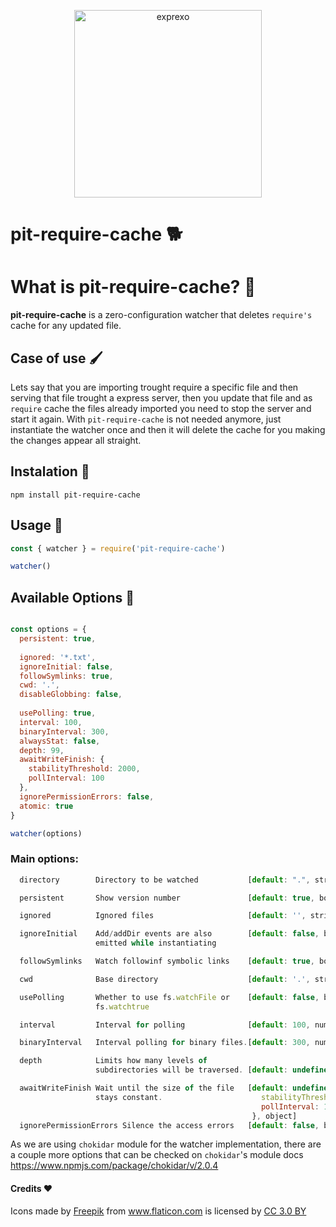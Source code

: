 
<p align="center">
  <img width="300" align="center" alt="exprexo" src="https://repository-images.githubusercontent.com/201253235/b302c380-b9b6-11e9-97e2-0808231c3f71">
</p>


# pit-require-cache 🐕

# What is pit-require-cache? 🤷‍

**pit-require-cache** is a zero-configuration watcher that deletes `require's` cache for any updated file.

## Case of use 🖌
Lets say that you are importing trought require a specific file and then serving that file trought a express server, then you update that file and as `require` cache the files already imported you need to stop the server and start it again. 
With `pit-require-cache` is not needed anymore, just instantiate the watcher once and then it will delete the cache for you making the changes appear all straight.

## Instalation 🧱

`npm install pit-require-cache`

## Usage 🐶

```js
const { watcher } = require('pit-require-cache')

watcher()
```


## Available Options 🧪

```js

const options = {
  persistent: true,
 
  ignored: '*.txt',
  ignoreInitial: false,
  followSymlinks: true,
  cwd: '.',
  disableGlobbing: false,
 
  usePolling: true,
  interval: 100,
  binaryInterval: 300,
  alwaysStat: false,
  depth: 99,
  awaitWriteFinish: {
    stabilityThreshold: 2000,
    pollInterval: 100
  },
  ignorePermissionErrors: false,
  atomic: true
}

watcher(options)
```

### Main options:
```js
  directory        Directory to be watched           [default: ".", string or array of strings]

  persistent       Show version number               [default: true, boolean]

  ignored          Ignored files                     [default: '', string, example: '*.txt']

  ignoreInitial    Add/addDir events are also        [default: false, boolean]
                   emitted while instantiating

  followSymlinks   Watch followinf symbolic links    [default: true, boolean]

  cwd              Base directory                    [default: '.', string]

  usePolling       Whether to use fs.watchFile or    [default: false, boolean]
                   fs.watchtrue

  interval         Interval for polling              [default: 100, number]

  binaryInterval   Interval polling for binary files.[default: 300, number]

  depth            Limits how many levels of 
                   subdirectories will be traversed. [default: undefined, number]

  awaitWriteFinish Wait until the size of the file   [default: undefined, example: {
                   stays constant.                      stabilityThreshold: 2000,
                                                        pollInterval: 100
                                                      }, object]
  ignorePermissionErrors Silence the access errors   [default: false, boolean]
```
As we are using `chokidar` module for the watcher implementation, there are a couple more options that can be checked on `chokidar`'s module docs https://www.npmjs.com/package/chokidar/v/2.0.4


#### Credits ❤️

<div>Icons made by <a href="https://www.flaticon.com/authors/freepik" title="Freepik">Freepik</a> from <a href="https://www.flaticon.com/"                 title="Flaticon">www.flaticon.com</a> is licensed by <a href="http://creativecommons.org/licenses/by/3.0/"                 title="Creative Commons BY 3.0" target="_blank">CC 3.0 BY</a></div>